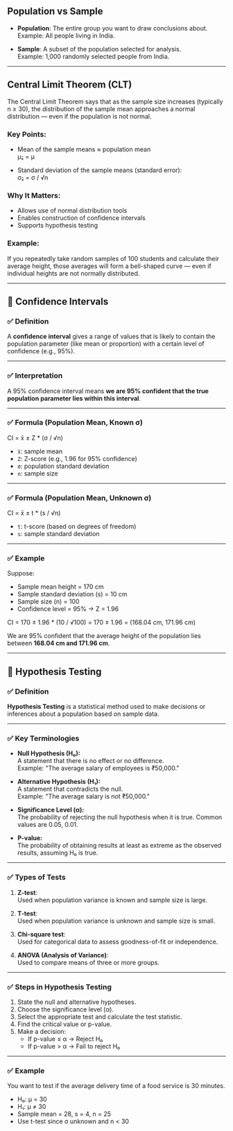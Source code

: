 ## Population vs Sample

- **Population**: The entire group you want to draw conclusions about.  
  Example: All people living in India.

- **Sample**: A subset of the population selected for analysis.  
  Example: 1,000 randomly selected people from India.

---

## Central Limit Theorem (CLT)

The Central Limit Theorem says that as the sample size increases (typically n ≥ 30), the distribution of the sample mean approaches a normal distribution — even if the population is not normal.

### Key Points:
- Mean of the sample means ≈ population mean  
  μₓ̄ = μ

- Standard deviation of the sample means (standard error):  
  σₓ̄ = σ / √n

### Why It Matters:
- Allows use of normal distribution tools
- Enables construction of confidence intervals
- Supports hypothesis testing

### Example:
If you repeatedly take random samples of 100 students and calculate their average height, those averages will form a bell-shaped curve — even if individual heights are not normally distributed.


---

## 📌 Confidence Intervals

### ✅ Definition
A **confidence interval** gives a range of values that is likely to contain the population parameter (like mean or proportion) with a certain level of confidence (e.g., 95%).

---

### ✅ Interpretation
A 95% confidence interval means **we are 95% confident that the true population parameter lies within this interval**.

---

### ✅ Formula (Population Mean, Known σ)

CI = x̄ ± Z * (σ / √n)

- `x̄`: sample mean  
- `Z`: Z-score (e.g., 1.96 for 95% confidence)  
- `σ`: population standard deviation  
- `n`: sample size


---

### ✅ Formula (Population Mean, Unknown σ)
CI = x̄ ± t * (s / √n)


- `t`: t-score (based on degrees of freedom)  
- `s`: sample standard deviation

---

### ✅ Example

Suppose:
- Sample mean height = 170 cm  
- Sample standard deviation (s) = 10 cm  
- Sample size (n) = 100  
- Confidence level = 95% → Z = 1.96

CI = 170 ± 1.96 * (10 / √100)
= 170 ± 1.96
= (168.04 cm, 171.96 cm)


We are 95% confident that the average height of the population lies between **168.04 cm and 171.96 cm**.



---


## 📌 Hypothesis Testing

### ✅ Definition
**Hypothesis Testing** is a statistical method used to make decisions or inferences about a population based on sample data.

---

### ✅ Key Terminologies

- **Null Hypothesis (H₀):**  
  A statement that there is no effect or no difference.  
  Example: "The average salary of employees is ₹50,000."

- **Alternative Hypothesis (H₁):**  
  A statement that contradicts the null.  
  Example: "The average salary is not ₹50,000."

- **Significance Level (α):**  
  The probability of rejecting the null hypothesis when it is true. Common values are 0.05, 0.01.

- **P-value:**  
  The probability of obtaining results at least as extreme as the observed results, assuming H₀ is true.

---

### ✅ Types of Tests

1. **Z-test**:  
   Used when population variance is known and sample size is large.

2. **T-test**:  
   Used when population variance is unknown and sample size is small.

3. **Chi-square test**:  
   Used for categorical data to assess goodness-of-fit or independence.

4. **ANOVA (Analysis of Variance)**:  
   Used to compare means of three or more groups.

---

### ✅ Steps in Hypothesis Testing

1. State the null and alternative hypotheses.
2. Choose the significance level (α).
3. Select the appropriate test and calculate the test statistic.
4. Find the critical value or p-value.
5. Make a decision:  
   - If p-value ≤ α → Reject H₀  
   - If p-value > α → Fail to reject H₀

---

### ✅ Example

You want to test if the average delivery time of a food service is 30 minutes.

- H₀: μ = 30  
- H₁: μ ≠ 30  
- Sample mean = 28, s = 4, n = 25  
- Use t-test since σ unknown and n < 30



